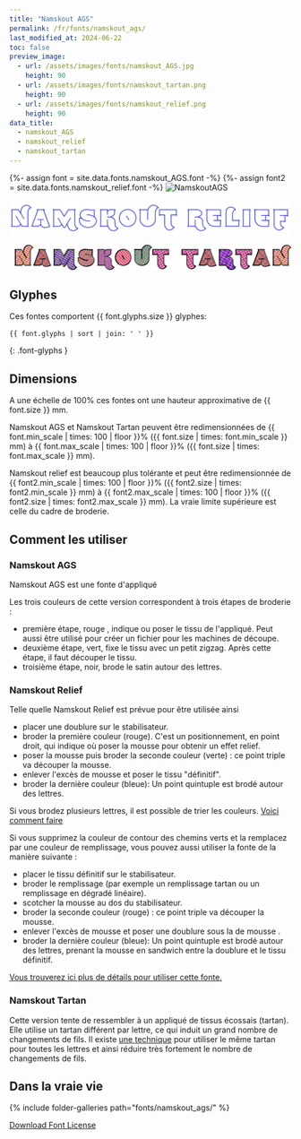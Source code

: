 ```yaml
---
title: "Namskout AGS"
permalink: /fr/fonts/namskout_ags/
last_modified_at: 2024-06-22
toc: false
preview_image:
  - url: /assets/images/fonts/namskout_AGS.jpg
    height: 90
  - url: /assets/images/fonts/namskout_tartan.png
    height: 90
  - url: /assets/images/fonts/namskout_relief.png
    height: 90
data_title:
  - namskout_AGS
  - namskout_relief
  - namskout_tartan
---
```

{%- assign font = site.data.fonts.namskout_AGS.font -%}
{%- assign font2 = site.data.fonts.namskout_relief.font -%}
![NamskoutAGS](/assets/images/fonts/namskout_AGS.jpg)

![Namskout_relief](/assets/images/fonts/namskout_relief.png)

![NamskoutTartan](/assets/images/fonts/namskout_tartan.png)



## Glyphes

Ces fontes comportent  {{ font.glyphs.size }} glyphes:

```
{{ font.glyphs | sort | join: ' ' }}
```
{: .font-glyphs }

## Dimensions

A une échelle de  100% ces fontes ont une hauteur approximative de  {{ font.size }} mm. 

Namskout AGS et Namskout Tartan  peuvent être redimensionnées  de {{ font.min_scale | times: 100 | floor }}% ({{ font.size | times: font.min_scale }} mm)
à {{ font.max_scale | times: 100 | floor }}% ({{ font.size | times: font.max_scale }} mm).

Namskout relief est beaucoup plus tolérante et peut être redimensionnée de {{ font2.min_scale | times: 100 | floor }}% ({{ font2.size | times: font2.min_scale }} mm)
à {{ font2.max_scale | times: 100 | floor }}% ({{ font2.size | times: font2.max_scale }} mm). La vraie limite supérieure est celle du cadre de broderie.



## Comment les utiliser
### Namskout  AGS
Namskout AGS est une fonte d'appliqué

Les trois couleurs de cette version correspondent à trois étapes de broderie :
* première étape, rouge , indique ou poser le tissu de l'appliqué. Peut aussi être utilisé pour créer un fichier pour les machines de découpe.
* deuxième étape, vert, fixe le tissu avec un petit zigzag. Après cette étape, il faut découper le tissu.
* troisième étape, noir, brode le satin autour des lettres. 


### Namskout Relief
Telle quelle Namskout Relief est prévue pour être utilisée ainsi  
*  placer une doublure sur le stabilisateur.
*  broder la première couleur (rouge). C'est un positionnement, en point droit,  qui indique où poser  la mousse pour obtenir un effet relief.
*  poser la mousse puis broder la seconde couleur (verte) : ce point triple va découper la mousse.
*  enlever l'excès de mousse et poser le tissu "définitif".
*  broder la dernière couleur (bleue): Un point quintuple est brodé autour des lettres.
  

Si vous brodez plusieurs lettres, il est possible de trier les couleurs. [Voici comment faire](https://inkstitch.org/fr/docs/lettering/#tri-des-couleurs)


Si vous supprimez la couleur de contour des chemins verts et la remplacez par une couleur de remplissage,  vous pouvez aussi utiliser la fonte de la manière suivante :
*  placer le tissu définitif sur le stabilisateur.
*  broder le remplissage (par exemple un remplissage tartan ou un remplissage en dégradé linéaire).
*  scotcher la mousse au dos du stabilisateur.
*  broder la seconde couleur (rouge) : ce point triple va découper la mousse.
*  enlever l'excès de mousse et poser une doublure sous la de mousse .
*  broder la dernière couleur (bleue): Un point quintuple est brodé autour des lettres, prenant la mousse en sandwich entre la doublure et le tissu définitif.

[Vous trouverez ici  plus de détails pour utiliser cette fonte.](https://lyogau.over-blog.com/2024/06/broderie-en-relief-mousse-puffy-ou-autre.html)

###  Namskout Tartan

Cette  version tente de ressembler à un appliqué de tissus écossais (tartan). Elle utilise un tartan différent par lettre, ce qui induit un grand nombre de changements de fils.  Il existe [une technique](https://inkstitch.org//fr/tutorials/make_tartan_font_easier/) pour utiliser le même tartan pour toutes les lettres et ainsi réduire très fortement le nombre de changements de fils.


## Dans la vraie vie

{% include folder-galleries path="fonts/namskout_ags/" %}

[Download Font License](https://github.com/inkstitch/inkstitch/tree/main/fonts/namskout_AGS/LICENSE)
